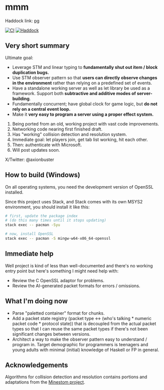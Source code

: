 # mmm

Haddock link: [pg]

[![CI](https://github.com/axionbuster/mmm/actions/workflows/ci.yml/badge.svg)](https://github.com/axionbuster/mmm/actions/workflows/ci.yml)
[![Haddock](https://img.shields.io/badge/Haddock-Documentation-blue)](https://axionbuster.github.io/mmm/)

## Very short summary

Ultimate goal:

- Leverage STM and linear typing to __fundamentally shut out item / block duplication bugs.__
- Use STM observer pattern so that __users can directly observe changes in the environment__ rather than relying on a predefined set of events.
- Have a standalone working server as well as let library be used as a framework. Support both __subtractive and additive modes of server-building__.
- Fundamentally concurrent; have global clock for game logic, but __do not rely on a central event loop.__
- Make it __very easy to program a server using a proper effect system.__

1. Being ported from an old, working project with vast code improvements.
2. Networking code nearing first finished draft.
3. Has "working" collision detection and resolution system.
4. Immediate goal: let players join, get tab list working, hit each other.
5. Then: authenticate with Microsoft.
6. Will post updates soon.

X/Twitter: @axionbuster

## How to build (Windows)

On all operating systems, you need the development version of OpenSSL installed.

Since this project uses Stack, and Stack comes with its own MSYS2 environment, you should install it like this:

```sh
# first, update the package index
# (do this many times until it stops updating)
stack exec -- pacman -Syu

# now, install OpenSSL
stack exec -- pacman -S mingw-w64-x86_64-openssl
```

## Immediate help

Well project is kind of less than well-documented and there's no working entry point but here's something I might need help with:

- Review the C OpenSSL adaptor for problems.
- Review the AI-generated packet formats for errors / omissions.

## What I'm doing now

- Parse "paletted container" format for chunks.
- Add a packet state registry (packet type <-> (who's talking * numeric packet code * protocol state))
  that is decoupled from the actual packet types so that I can reuse the same packet types if there's not been significant changes between versions.
- Architect a way to make the observer pattern easy to understand / program in.
  Target demographic for programmers is teenagers and young adults with minimal (initial) knowledge of Haskell or FP in general.

## Acknowledgements

Algorithms for collision detection and resolution contains portions and adaptations from the [Minestom project](https://github.com/Minestom/Minestom).

[pg]: https://axionbuster.github.io/mmm
